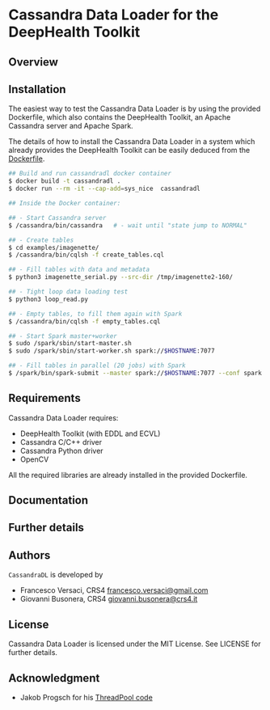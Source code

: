 # Cassandra Data Loader for the DeepHealth Toolkit

## Overview

## Installation

The easiest way to test the Cassandra Data Loader is by using the
provided Dockerfile, which also contains the DeepHealth Toolkit, an
Apache Cassandra server and Apache Spark.

The details of how to install the Cassandra Data Loader in a system
which already provides the DeepHealth Toolkit can be easily deduced
from the [Dockerfile](Dockerfile).

```bash
## Build and run cassandradl docker container
$ docker build -t cassandradl .
$ docker run --rm -it --cap-add=sys_nice  cassandradl

## Inside the Docker container:

## - Start Cassandra server
$ /cassandra/bin/cassandra   # - wait until "state jump to NORMAL"

## - Create tables
$ cd examples/imagenette/
$ /cassandra/bin/cqlsh -f create_tables.cql

## - Fill tables with data and metadata
$ python3 imagenette_serial.py --src-dir /tmp/imagenette2-160/

## - Tight loop data loading test
$ python3 loop_read.py

## - Empty tables, to fill them again with Spark
$ /cassandra/bin/cqlsh -f empty_tables.cql

## - Start Spark master+worker
$ sudo /spark/sbin/start-master.sh
$ sudo /spark/sbin/start-worker.sh spark://$HOSTNAME:7077

## - Fill tables in parallel (20 jobs) with Spark
$ /spark/bin/spark-submit --master spark://$HOSTNAME:7077 --conf spark.default.parallelism=20 --py-files cassandra_writer.py,imagenette_common.py imagenette_spark.py --src-dir /tmp/imagenette2-160
```

## Requirements

Cassandra Data Loader requires:
- DeepHealth Toolkit (with EDDL and ECVL)
- Cassandra C/C++ driver
- Cassandra Python driver
- OpenCV

All the required libraries are already installed in the provided
Dockerfile.

## Documentation


## Further details


## Authors

`CassandraDL` is developed by
  * Francesco Versaci, CRS4 <francesco.versaci@gmail.com>
  * Giovanni Busonera, CRS4 <giovanni.busonera@crs4.it>

## License

Cassandra Data Loader is licensed under the MIT License.
See LICENSE for further details.

## Acknowledgment

- Jakob Progsch for his [ThreadPool code](https://github.com/progschj/ThreadPool)
